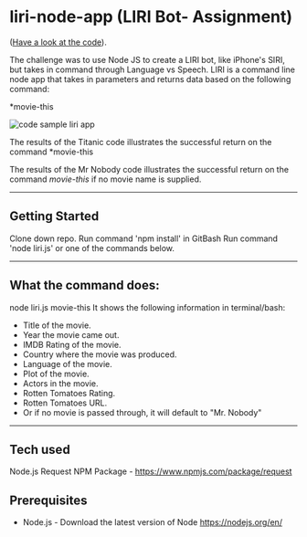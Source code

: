 # liri-node-app (LIRI Bot- Assignment)

 ([Have a look at the code](https://heidijvr.github.io/liri-node-app/)).


The challenge was to use Node JS to create a LIRI bot, like iPhone's SIRI, but takes in command through Language vs Speech. LIRI is a command line node app that takes in parameters and returns data based on the following command:

*movie-this


<img src="https://heidijvr.github.io/liri-node-app/images/movie-this-screenshot.PNG" alt="code sample liri app">

The results of the Titanic code illustrates the successful return on the command *movie-this

The results of the Mr Nobody code illustrates the successful return on the command *movie-this* if no movie name is supplied.

-----

## Getting Started

Clone down repo.
Run command 'npm install' in GitBash
Run command 'node liri.js' or one of the commands below.
 
-----
## What the command does:

node liri.js movie-this <movie name>
It shows the following information in terminal/bash:

* Title of the movie.
* Year the movie came out.
* IMDB Rating of the movie.
* Country where the movie was produced.
* Language of the movie.
* Plot of the movie.
* Actors in the movie.
* Rotten Tomatoes Rating.
* Rotten Tomatoes URL.
* Or if no movie is passed through, it will default to "Mr. Nobody"

-----

## Tech used

Node.js
Request NPM Package - https://www.npmjs.com/package/request

## Prerequisites
- Node.js - Download the latest version of Node https://nodejs.org/en/
